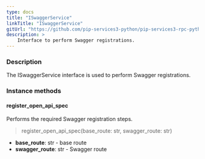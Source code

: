 ```yaml
---
type: docs
title: "ISwaggerService"
linkTitle: "ISwaggerService"
gitUrl: "https://github.com/pip-services3-python/pip-services3-rpc-python"
description: >
    Interface to perform Swagger registrations.
---
```


### Description

The  ISwaggerService interface is used to perform Swagger registrations.

### Instance methods

#### register_open_api_spec
Performs the required Swagger registration steps.

> register_open_api_spec(base_route: str, swagger_route: str)

- **base_route**: str - base route
- **swagger_route**: str - Swagger route

